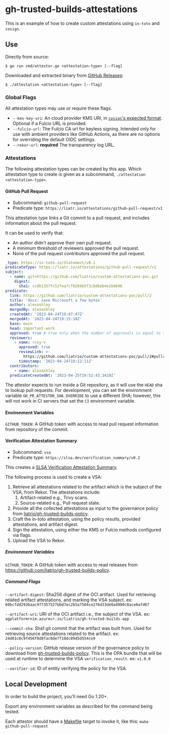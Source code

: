 # gh-trusted-builds-attestations

This is an example of how to create custom attestations using `in-toto` and `cosign`.

## Use

Directly from source:
```shell
$ go run cmd/attestor.go <attestation-type> [--flag]
```

Downloaded and extracted binary from [GitHub Releases](https://github.com/liatrio/gh-trusted-builds-attestations/releases):
```shell
$ ./attestation <attestation-type> [--flag]
```

### Global Flags

All attestation types may use or require these flags. 

- `--kms-key-uri`: An cloud provider KMS URI, in [`cosign`'s expected format](https://docs.sigstore.dev/cosign/kms_support/).
  Optional if a Fulcio URL is provided.
- `--fulcio-url`: The Fulcio CA url for keyless signing.
  Intended only for use with ambient providers like GitHub Actions, as there are no options for overriding the default OIDC settings.
- `--rekor-url`: **required** The transparency log URL.

### Attestations

The following attestation types can be created by this app.
Which attestation type to create is given as a subcommand, `./attestation <attestation-type>`. 

#### GitHub Pull Request

- Subcommand: `github-pull-request`
- Predicate type: `https://liatr.io/attestations/github-pull-request/v1`

This attestation type links a Git commit to a pull request, and includes information about the pull request.

It can be used to verify that:
- An author didn't approve their own pull request.
- A minimum threshold of reviewers approved the pull request.
- None of the pull request contributors approved the pull request.

```yaml
_type: https://in-toto.io/Statement/v0.1
predicateType: https://liatr.io/attestations/github-pull-request/v1
subject:
  - name: git+https://github.com/liatrio/custom-attestations-poc.git
    digest:
      sha1: ccdb1357fc52fea7cf8204b5f3c8d6eb4e1b8846
predicate:
  link: https://github.com/liatrio/custom-attestations-poc/pull/2
  title: 'docs: save Microsoft a few bytes'
  author: alexashley
  mergedBy: alexashley
  createdAt: '2023-04-24T19:07:47Z'
  mergedAt: '2023-04-24T19:15:18Z'
  base: main
  head: important-work
  approved: true # true only when the number of approvals is equal to the number of reviewers (excluding comment-only reviews)
  reviewers:
    - name: rcoy-v
      approved: true
      reviewLink: >-
        https://github.com/liatrio/custom-attestations-poc/pull/2#pullrequestreview-1398643433
      timestamp: '2023-04-24T19:12:11Z'
  contributors:
    - name: alexashley
  predicateCreatedAt: '2023-04-25T19:52:43.3419Z'
```

The attestor expects to run inside a Git repository, as it will use the `HEAD` sha to lookup pull requests.
For development, you can set the environment variable `GH_PR_ATTESTOR_SHA_OVERRIDE` to use a different SHA; however, this will not work in CI servers
that set the `CI` environment variable.

#### Environment Variables

`GITHUB_TOKEN`: A GitHub token with access to read pull request information from repository of the commit.

#### Verification Attestation Summary

- Subcommand: `vsa`
- Predicate type: `https://slsa.dev/verification_summary/v0.2` 

This creates a [SLSA Verification Attestation Summary](https://slsa.dev/verification_summary).

The following process is used to create a VSA:

1. Retrieve all attestations related to the artifact which is the subject of the VSA, from Rekor.
   The attestations include:
   1. Artifact-related e.g., Trivy scans.
   1. Source-related e.g., Pull request state.
1. Provide all the collected attestations as input to the governance policy from [liatrio/gh-trusted-builds-policy](https://github.com/liatrio/gh-trusted-builds-policy).
1. Craft the in-toto attestation, using the policy results, provided attestations, and artifact digest.
1. Sign the attestation, using either the KMS or Fulcio methods configured via flags.
1. Upload the VSA to Rekor.

##### Environment Variables

`GITHUB_TOKEN`: A GitHub token with access to read releases from https://github.com/liatrio/gh-trusted-builds-policy.

##### Command Flags

`--artifact-digest`: Sha256 digest of the OCI artifact.
Used for retrieving related artifact attestations, and marking the VSA subject.
ex: `60bcfdd293baac977357527bbd7ec2b5a7584ce276d33de0a4980c8ace6afd67`

`--artifact-uri`: URI of the OCI artifact i.e., the subject of the VSA.
ex: `agplatformrnim.azurecr.io/liatrio/gh-trusted-builds-app`

`--commit-sha`: Sha1 git commit that the artifact was built from.
Used for retrieving source attestations related to the artifact.
ex: `24d01c0c9f456f0d0fac8de7f18dc09d5d554ce9`

`--policy-version`: GitHub release version of the governance policy to download from [gh-trusted-builds-policy](https://github.com/liatrio/gh-trusted-builds-policy).
This is the OPA bundle that will be used at runtime to determine the VSA `verification_result`.
ex: `v1.0.0`

`--verifier-id`: ID of entity verifying the policy for the VSA.


## Local Development

In order to build the project, you'll need Go 1.20+.

Export any environment variables as described for the command being tested.

Each attestor should have a [Makefile](Makefile) target to invoke it, like this: `make github-pull-request`
